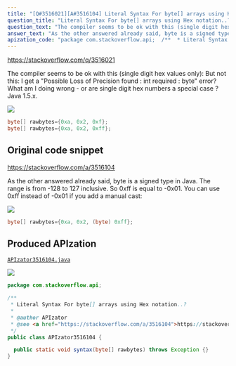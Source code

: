 ```yaml
---
title: "[Q#3516021][A#3516104] Literal Syntax For byte[] arrays using Hex notation..?"
question_title: "Literal Syntax For byte[] arrays using Hex notation..?"
question_text: "The compiler seems to be ok with this (single digit hex values only): But not this: I get a \"Possible Loss of Precision found : int required : byte\" error? What am I doing wrong - or are single digit hex numbers a special case ? Java 1.5.x."
answer_text: "As the other answered already said, byte is a signed type in Java. The range is from -128 to 127 inclusive. So 0xff is equal to -0x01. You can use 0xff instead of -0x01 if you add a manual cast:"
apization_code: "package com.stackoverflow.api;  /**  * Literal Syntax For byte[] arrays using Hex notation..?  *  * @author APIzator  * @see <a href=\"https://stackoverflow.com/a/3516104\">https://stackoverflow.com/a/3516104</a>  */ public class APIzator3516104 {    public static void syntax(byte[] rawbytes) throws Exception {} }"
---
```


https://stackoverflow.com/q/3516021

The compiler seems to be ok with this (single digit hex values only):
But not this:
I get a &quot;Possible Loss of Precision found : int required : byte&quot; error?
What am I doing wrong - or are single digit hex numbers a special case ?
Java 1.5.x.


<div class="code-logo"><img src="/stackoverflow.png" /></div>

```java
byte[] rawbytes={0xa, 0x2, 0xf};
byte[] rawbytes={0xa, 0x2, 0xff};
```


## Original code snippet

https://stackoverflow.com/a/3516104

As the other answered already said, byte is a signed type in Java. The range is from -128 to 127 inclusive. So 0xff is equal to -0x01. You can use 0xff instead of -0x01 if you add a manual cast:

<div class="code-logo"><img src="/stackoverflow.png" /></div>

```java
byte[] rawbytes={0xa, 0x2, (byte) 0xff};
```

## Produced APIzation

[`APIzator3516104.java`](https://github.com/blind-papers/apization-temp-data/raw/main/search/APIzator3516104.java)

<div class="code-logo"><img src="/apizator.png" /></div>

```java
package com.stackoverflow.api;

/**
 * Literal Syntax For byte[] arrays using Hex notation..?
 *
 * @author APIzator
 * @see <a href="https://stackoverflow.com/a/3516104">https://stackoverflow.com/a/3516104</a>
 */
public class APIzator3516104 {

  public static void syntax(byte[] rawbytes) throws Exception {}
}

```